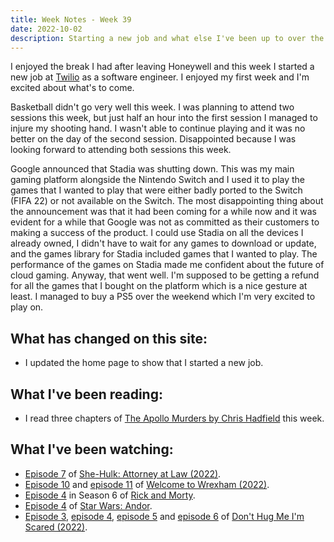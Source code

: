 ```yaml
---
title: Week Notes - Week 39
date: 2022-10-02
description: Starting a new job and what else I've been up to over the last seven days.
---
```


I enjoyed the break I had after leaving Honeywell and this week I started a new job at [Twilio](https://www.twilio.com/) as a software engineer. I enjoyed my first week and I'm excited about what's to come.

Basketball didn't go very well this week. I was planning to attend two sessions this week, but just half an hour into the first session I managed to injure my shooting hand. I wasn't able to continue playing and it was no better on the day of the second session. Disappointed because I was looking forward to attending both sessions this week.

Google announced that Stadia was shutting down. This was my main gaming platform alongside the Nintendo Switch and I used it to play the games that I wanted to play that were either badly ported to the Switch (FIFA 22) or not available on the Switch. The most disappointing thing about the announcement was that it had been coming for a while now and it was evident for a while that Google was not as committed as their customers to making a success of the product. I could use Stadia on all the devices I already owned, I didn't have to wait for any games to download or update, and the games library for Stadia included games that I wanted to play. The performance of the games on Stadia made me confident about the future of cloud gaming. Anyway, that went well. I'm supposed to be getting a refund for all the games that I bought on the platform which is a nice gesture at least. I managed to buy a PS5 over the weekend which I'm very excited to play on.

## What has changed on this site:

- I updated the home page to show that I started a new job.

## What I've been reading:

- I read three chapters of [The Apollo Murders by Chris Hadfield](/reading/9780735282353/) this week.

## What I've been watching:

- [Episode 7](https://www.themoviedb.org/tv/92783-she-hulk-attorney-at-law/season/1/episode/7) of [She-Hulk: Attorney at Law (2022)](https://www.themoviedb.org/tv/92783-she-hulk-attorney-at-law/).
- [Episode 10](https://www.themoviedb.org/tv/126929-welcome-to-wrexham/season/1/episode/10) and [episode 11](https://www.themoviedb.org/tv/126929-welcome-to-wrexham/season/1/episode/11) of [Welcome to Wrexham (2022)](https://www.themoviedb.org/tv/126929-welcome-to-wrexham/season/1).
- [Episode 4](https://www.themoviedb.org/tv/60625-rick-and-morty/season/6/episode/4) in Season 6 of [Rick and Morty](https://www.themoviedb.org/tv/60625-rick-and-morty).
- [Episode 4](https://www.themoviedb.org/tv/83867-star-wars-andor/season/1/episode/4) of [Star Wars: Andor](https://www.themoviedb.org/tv/83867-star-wars-andor/season/1).
- [Episode 3](https://www.themoviedb.org/tv/206013-don-t-hug-me-i-m-scared/season/1/episode/3), [episode 4](https://www.themoviedb.org/tv/206013-don-t-hug-me-i-m-scared/season/1/episode/4), [episode 5](https://www.themoviedb.org/tv/206013-don-t-hug-me-i-m-scared/season/1/episode/5) and [episode 6](https://www.themoviedb.org/tv/206013-don-t-hug-me-i-m-scared/season/1/episode/6) of [Don't Hug Me I'm Scared (2022)](https://www.themoviedb.org/tv/206013-don-t-hug-me-i-m-scared/season/1).
